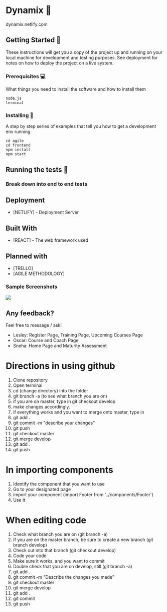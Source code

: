 # Dynamix :tada:
dynamix.netlify.com

## Getting Started :school_satchel:

These instructions will get you a copy of the project up and running on your local machine for development and testing purposes. See deployment for notes on how to deploy the project on a live system.

### Prerequisites :computer:

What things you need to install the software and how to install them

```
node.js
terminal 
```

### Installing :electric_plug:

A step by step series of examples that tell you how to get a development env running

```
cd agile 
cd frontend
npm install
npm start
```

## Running the tests :flashlight:


### Break down into end to end tests


## Deployment

* [NETLIFY] - Deployment Server

## Built With

* [REACT] - The web framework used

## Planned with 

* [TRELLO]
* [AGILE METHODOLOGY] 

### Sample Screenshots

 <img target="_blank" src="https://www.dropbox.com/s/a59rekkfc0memlq/Screen%20Shot%202020-04-05%20at%2014.42.27.png?raw=1" /> 


## Any feedback? 

Feel free to message / ask! 


<ul>
<li>Lesley: Register Page, Training Page, Upcoming Courses Page </li>
  <li>Oscar: Course and Coach Page</li>
<li>Sneha: Home Page and Maturity Assessment</li>
</ul>

# Directions in using github
1. Clone repository 
2. Open terminal
3. cd (change directory) into the folder
4. git branch -a (to see what branch you are on)
5. if you are on master, type in git checkout develop
6. make changes accordingly. 
7. if everything works and you want to merge onto master, type in 
8. git add .
9. git commit -m "describe your changes"
10. git push 
11. git checkout master
12. git merge develop
13. git add .
14. git push 

# In importing components
1. Identify the component that you want to use 
2. Go to your designated page
3. import your component (import Footer from '../components/Footer') 
4. Use it 


# When editing code
1. Check what branch you are on (git branch -a) 
2. If you are on the master branch, be sure to create a new branch (git branch develop)
3. Check out into that branch (git checkout develop) 
4. Code your code
5. Make sure it works, and you want to commit
6. Double check that you are on develop, still (git branch -a) 
7. git add .
8. git commit -m "Describe the changes you made"
9. git checkout master
10. git merge develop
11. git add .
12. git commit 
13. git push 
